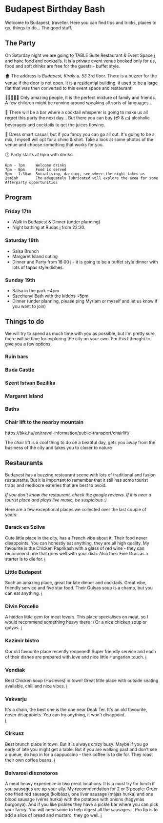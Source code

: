 # Budapest Birthday Bash

Welcome to Budapest, traveller. Here you can find tips and tricks, places to go, things to do... The good stuff.

## The Party
On Saturday night we are going to TABLE Suite Restaurant & Event Space [ℹ️](https://goo.gl/maps/H6CZFwVPv2NXRjWm7) and have food and cocktails. It is a private event venue booked only for us, food and soft drinks are free for the guests - buffet style.

🏠 The address is *Budapest, Király u. 53* 3rd floor. There is a buzzer for the venue if the door is not open. It is a residential building, it used to be a large flat that was then converted to this event space and restaurant.

🧑🏽‍🤝‍🧑🏽 Only amazing people, it is the perfect mixture of family and friends. A few children might be running around speaking all sorts of languages...

🧉 There will be a bar where a cocktail whisperer is going to make us all regret this party the next day... But there you can buy (💳 & 💵) alcoholic beverages and cocktails to get the juices flowing.

👘 Dress smart casual, but if you fancy you can go all out. It's going to be a mix, I myself will opt for a chino & shirt. Take a look at some photos of the venue and choose something that works for you.

🕕 Party starts at 6pm with drinks.
```
6pm - 7pm     Welcome drinks
7pm - 9pm     Food is served
9pm - 1:30am  Socialising, dancing, see where the night takes us
2amish        The adequately lubricated will explore the area for some Afterparty opportunities
```


## Program

### Friday 17th
- Walk in Budapest & Dinner (under planning)
- Night bathing at Rudas [ℹ️](https://goo.gl/maps/ZNJWSGvdPwASDKyj6) from 22:30.

### Saturday 18th
- Salsa Brunch
- Margaret Island outing
- Dinner and Party from 18:00 [ℹ️](https://goo.gl/maps/H6CZFwVPv2NXRjWm7) - it is going to be a buffet style dinner with lots of tapas style dishes.

### Sunday 19th
- Salsa in the park ~4pm
- Szechenyi Bath with the kiddos ~5pm
- Dinner (under planning, please ping Myriam or myself and let us know if you want to join)

## Things to do
We will try to spend as much time with you as possible, but I'm pretty sure there will be time for exploring the city on your own. For this I thought to give you a few options.

### Ruin bars

### Buda Castle

### Szent Istvan Bazilika

### Margaret Island

### Baths

### Chair lift to the nearby mountain
https://bkk.hu/en/travel-information/public-transport/chairlift/

The chair lift is a cool thing to do on a beatiful day, gets you away from the business of the city and takes you to closer to nature

## Restaurants

Budapest has a buzzing restaurant scene with lots of traditional and fusion restaurants. But it is important to remember that it still has some tourist traps and mediocre eateries that are best to avoid.

*If you don't know the restaurant, check the google reviews. If it is near a tourist place and plays live music, be suspicious :)*

Here are a few exceptional places we collected over the last couple of years:

### Barack es Szilva
Cute little place in the city, has a French vibe about it. Their food never disappoints. You can honestly eat anything, they are all high quality.
My favourite is the Chicken Paprikash with a glass of red wine - they can recommend one that goes well with your dish. Also their Foie Gras as a starter is to die for. [ℹ️](https://goo.gl/maps/neN8PeSJpeRUUaCo8)


### Little Budapest
Such an amazing place, great for late dinner and cocktails. Great vibe, friendly service and five star food. Their Gulyas soup is a champ, but you can eat anything. [ℹ️](https://g.page/littlebudapestrestaurantpianobar?share)

### Divin Porcello
A hidden little gem for meat lovers. This place specialises on meat, so I would recommend something heavy there :) Or a nice chicken soup or gulyas.
[ℹ️](https://goo.gl/maps/wsyi3Z7c65wPBmJu5)

### Kazimir bistro
Our old favourite place recently reopened! Super friendly service and each of their dishes are prepared with love and nice little Hungarian touch.
[ℹ️](https://g.page/kazimirbistro?share)

### Vendiak
Best Chicken soup (Husleves) in town! Great little place with outside seating available, chill and nice vibes. [ℹ️](https://g.page/Vendiak?share)

### Vakvarju
It's a chain, the best one is the one near Deak Ter. It's an old favourite, never disappoints. You can try anything, it won't disappoint.  
[ℹ️](https://www.google.com/maps/search/vakvarju/@47.4774631,18.9937718,12z/data=!3m1!4b1?authuser=1)

### Cirkusz
Best brunch place in town. But it is always crazy busy. Maybe if you go early of late you might get a table.
But if you are walking past and don't see a queue, do hop in for a cappuccino - their coffee is to die for. They roast their own coffee beans.
[ℹ️](https://goo.gl/maps/MkeYcPdSUWEAZqV6A)

### Belvarosi disznotoros
A meat heavy experience in two great locations. It is a must try for lunch if you sausages are up your ally. My recommendation for 2 or 3 people:
Order one fried red sausage (kolbász), one liver sausage (májas hurka) and one blood sausage (véres hurka) with the potatoes with onions (hagymás burgonya).
And if you like pickles they have a pickle bar where you can pick your fancy. You will need some to help digest all the sausages...
Pro tip is to add a slice of bread and mustard, they go well.
[ℹ️](https://www.google.com/maps/search/belvarosi+disznotoros/@47.4971424,19.054325,15.17z?authuser=1)
